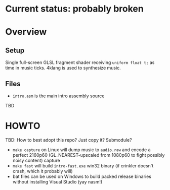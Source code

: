 # Current status: probably broken
# Overview
## Setup
Single full-screen GLSL fragment shader receiving `uniform float t;` as time in music ticks. 4klang is used to synthesize music.
## Files
* `intro.asm` is the main intro assembly source

TBD

# HOWTO
TBD: How to best adopt this repo? Just copy it? Submodule?
* `make capture` on Linux will dump music to `audio.raw` and encode a perfect 2160p60 (GL_NEAREST-upscaled from 1080p60 to fight possibly noisy content) capture
* `make fast` will build `intro-fast.exe` win32 binary (if crinkler doesn't crash, which it probably will)
* bat files can be used on Windows to build packed release binaries without installing Visual Studio (yay nasm!)
